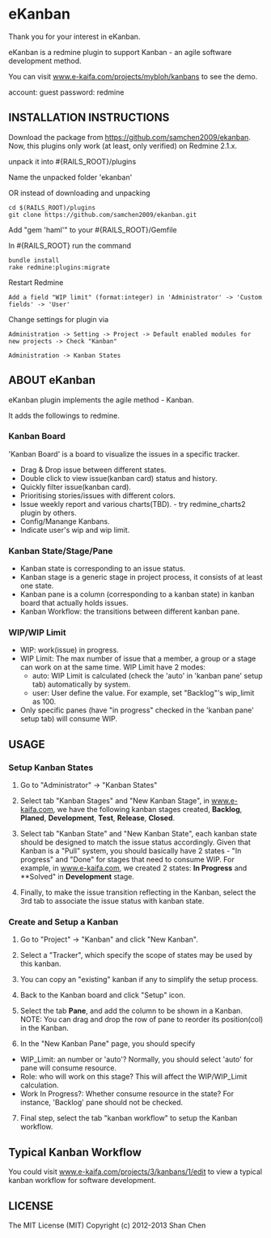eKanban
===========

Thank you for your interest in eKanban.

eKanban is a redmine plugin to support Kanban - an agile software development method.

You can visit www.e-kaifa.com/projects/mybloh/kanbans to see the demo.

account: guest
password: redmine

INSTALLATION INSTRUCTIONS
-------------------------

Download the package from https://github.com/samchen2009/ekanban.
Now, this plugins only work (at least, only verified) on Redmine 2.1.x.

unpack it into #{RAILS_ROOT}/plugins

Name the unpacked folder 'ekanban'

OR instead of downloading and unpacking

    cd $(RAILS_ROOT)/plugins
    git clone https://github.com/samchen2009/ekanban.git
    
Add "gem 'haml'" to your #{RAILS_ROOT}/Gemfile    

In #{RAILS_ROOT} run the command
        
    bundle install
    rake redmine:plugins:migrate
  
Restart Redmine

    Add a field "WIP limit" (format:integer) in 'Administrator' -> 'Custom fields' -> 'User'    
 
Change settings for plugin via 

    Administration -> Setting -> Project -> Default enabled modules for new projects -> Check "Kanban"
    
    Administration -> Kanban States
  
  

ABOUT eKanban
-----------------

eKanban plugin implements the agile method - Kanban.

It adds the followings to redmine.

### Kanban Board

'Kanban Board' is a board to visualize the issues in a specific tracker.
* Drag & Drop issue between different states.
* Double click to view issue(kanban card) status and history.
* Quickly filter issue(kanban card).
* Prioritising stories/issues with different colors.
* Issue weekly report and various charts(TBD). - try redmine_charts2 plugin by others.
* Config/Manange Kanbans.
* Indicate user's wip and wip limit.

### Kanban State/Stage/Pane

* Kanban state is corresponding to an issue status.
* Kanban stage is a generic stage in project process, it consists of at least one state.
* Kanban pane is a column (corresponding to a kanban state) in kanban board that actually holds issues. 
* Kanban Workflow: the transitions between different kanban pane. 

### WIP/WIP Limit
* WIP: work(issue) in progress. 
* WIP Limit: The max number of issue that a member, a group or a stage can work on at the same time. WIP Limit have 2 modes:
  * auto: WIP Limit is calculated (check the 'auto' in 'kanban pane' setup tab) automatically by system.
  * user: User define the value. For example, set "Backlog"'s wip_limit as 100.
* Only specific panes (have "in progress" checked in the 'kanban pane' setup tab) will consume WIP.

USAGE
-----------------

### Setup Kanban States
  
1. Go to "Administrator" -> "Kanban States"

2. Select tab "Kanban Stages" and "New Kanban Stage", in www.e-kaifa.com, we have the following kanban stages created, **Backlog**, **Planed**, **Development**, **Test**, **Release**, **Closed**.

3. Select tab "Kanban State" and "New Kanban State", each kanban state should be designed to match the issue status accordingly. Given that Kanban is a "Pull" system, you should basically have 2 states - "In progress" and "Done" for stages that need to consume WIP. For example, in www.e-kaifa.com, we created 2 states: **In Progress** and **Solved" in **Development** stage.
    
4. Finally, to make the issue transition reflecting in the Kanban, select the 3rd tab to associate the issue status with kanban state.

 
### Create and Setup a Kanban

1. Go to "Project" -> "Kanban" and click "New Kanban". 

2. Select a "Tracker", which specify the scope of states may be used by this kanban. 

3. You can copy an "existing" kanban if any to simplify the setup process.

4. Back to the Kanban board and click "Setup" icon.

5. Select the tab **Pane**, and add the column to be shown in a Kanban.   
NOTE: You can drag and drop the row of pane to reorder its position(col) in the Kanban.  

6. In the "New Kanban Pane" page, you should specify
  * WIP_Limit: an number or 'auto'? Normally, you should select 'auto' for pane will consume resource.  
  * Role: who will work on this stage? This will affect the WIP/WIP_Limit calculation.  
  * Work In Progress?: Whether consume resource in the state? For instance, 'Backlog' pane should not be checked.  

7. Final step, select the tab "kanban workflow" to setup the Kanban workflow.


## Typical Kanban Workflow

You could visit www.e-kaifa.com/projects/3/kanbans/1/edit to view a typical kanban workflow for software development. 


LICENSE
-----------------

The MIT License (MIT) Copyright (c) 2012-2013 Shan Chen

